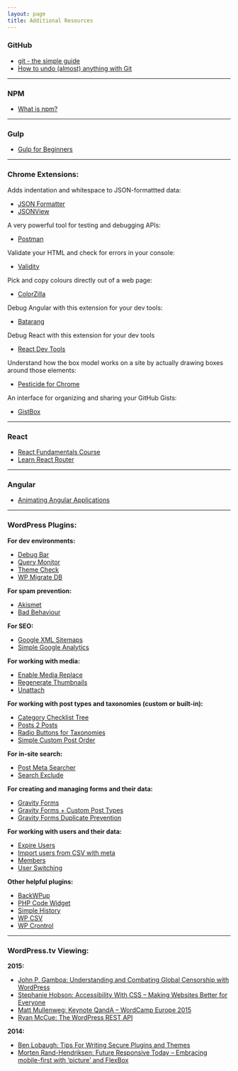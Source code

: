 ```yaml
---
layout: page
title: Additional Resources
---
```


### GitHub

- [git - the simple guide](http://rogerdudler.github.io/git-guide/)
- [How to undo (almost) anything with Git](https://github.com/blog/2019-how-to-undo-almost-anything-with-git)

---

### NPM

- [What is npm?](https://docs.npmjs.com/getting-started/what-is-npm)

---

### Gulp

- [Gulp for Beginners](https://css-tricks.com/gulp-for-beginners/)

---

### Chrome Extensions:

Adds indentation and whitespace to JSON-formattted data:

- [JSON Formatter](https://chrome.google.com/webstore/detail/json-formatter/bcjindcccaagfpapjjmafapmmgkkhgoa)
- [JSONView](https://chrome.google.com/webstore/detail/jsonview/chklaanhfefbnpoihckbnefhakgolnmc)

A very powerful tool for testing and debugging APIs:

- [Postman](https://chrome.google.com/webstore/detail/postman/fhbjgbiflinjbdggehcddcbncdddomop)

Validate your HTML and check for errors in your console:

- [Validity](https://chrome.google.com/webstore/detail/validity/bbicmjjbohdfglopkidebfccilipgeif)

Pick and copy colours directly out of a web page:

- [ColorZilla](https://chrome.google.com/webstore/detail/colorzilla/bhlhnicpbhignbdhedgjhgdocnmhomnp)

Debug Angular with this extension for your dev tools:

- [Batarang](https://chrome.google.com/webstore/detail/angularjs-batarang/ighdmehidhipcmcojjgiloacoafjmpfk)

Debug React with this extension for your dev tools

- [React Dev Tools](https://chrome.google.com/webstore/detail/react-developer-tools/fmkadmapgofadopljbjfkapdkoienihi?hl=en)

Understand how the box model works on a site by actually drawing boxes around those elements:

- [Pesticide for Chrome](https://chrome.google.com/webstore/detail/pesticide-for-chrome/bblbgcheenepgnnajgfpiicnbbdmmooh)

An interface for organizing and sharing your GitHub Gists:

- [GistBox](https://chrome.google.com/webstore/detail/gistbox/caoihfibgoiiakncomhccbflmlgjaohf)


---

### React

- [React Fundamentals Course](http://courses.reactjsprogram.com/courses/reactjsfundamentals)
- [Learn React Router](http://courses.reactjsprogram.com/courses/reactjsfundamentals)

---

### Angular

- [Animating Angular Applications](https://scotch.io/tutorials/animating-angularjs-apps-ngview)

---

### WordPress Plugins:

**For dev environments:**

- [Debug Bar](https://wordpress.org/plugins/debug-bar/)
- [Query Monitor](https://wordpress.org/plugins/query-monitor/)
- [Theme Check](https://wordpress.org/plugins/theme-check/)
- [WP Migrate DB](https://wordpress.org/plugins/wp-migrate-db/)

**For spam prevention:**

- [Akismet](https://wordpress.org/plugins/akismet/)
- [Bad Behaviour](https://wordpress.org/plugins/bad-behavior/)

**For SEO:**

- [Google XML Sitemaps](https://wordpress.org/plugins/google-sitemap-generator/)
- [Simple Google Analytics](https://wordpress.org/plugins/simple-google-analytics/)

**For working with media:**

- [Enable Media Replace](https://wordpress.org/plugins/enable-media-replace/)
- [Regenerate Thumbnails](https://wordpress.org/plugins/regenerate-thumbnails/)
- [Unattach](https://wordpress.org/plugins/unattach/)

**For working with post types and taxonomies (custom or built-in):**

- [Category Checklist Tree](https://wordpress.org/plugins/category-checklist-tree/)
- [Posts 2 Posts](https://wordpress.org/plugins/posts-to-posts/)
- [Radio Buttons for Taxonomies](https://wordpress.org/plugins/radio-buttons-for-taxonomies/)
- [Simple Custom Post Order](https://wordpress.org/plugins/simple-custom-post-order/)

**For in-site search:**

- [Post Meta Searcher](https://wordpress.org/plugins/post-meta-searcher/)
- [Search Exclude](https://wordpress.org/plugins/search-exclude/)

**For creating and managing forms and their data:**

- [Gravity Forms](http://www.gravityforms.com/)
- [Gravity Forms + Custom Post Types](https://wordpress.org/plugins/gravity-forms-custom-post-types/)
- [Gravity Forms Duplicate Prevention](https://wordpress.org/plugins/gravity-forms-duplicate-prevention/)

**For working with users and their data:**

- [Expire Users](https://wordpress.org/plugins/expire-users/)
- [Import users from CSV with meta](https://wordpress.org/plugins/import-users-from-csv-with-meta/)
- [Members](https://wordpress.org/plugins/members/)
- [User Switching](https://wordpress.org/plugins/user-switching/)

**Other helpful plugins:**

- [BackWPup](https://wordpress.org/plugins/backwpup/)
- [PHP Code Widget](https://wordpress.org/plugins/php-code-widget/)
- [Simple History](https://wordpress.org/plugins/simple-history/)
- [WP CSV](https://wordpress.org/plugins/wp-csv/)
- [WP Crontrol](https://wordpress.org/plugins/wp-crontrol/)

---

### WordPress.tv Viewing:

**2015:**

- [John P. Gamboa: Understanding and Combating Global Censorship with WordPress](http://wordpress.tv/2015/10/02/john-p-gamboa-understanding-and-combating-global-censorship-with-wordpress/)
- [Stephanie Hobson: Accessibility With CSS – Making Websites Better for Everyone](http://wordpress.tv/2014/09/02/stephanie-hobson-accessibility-with-css-making-websites-better-for-everyone/)
- [Matt Mullenweg: Keynote QandA – WordCamp Europe 2015](http://wordpress.tv/2015/07/04/matt-mullenweg-keynote-qanda-wordcamp-europe-2015/)
- [Ryan McCue: The WordPress REST API](http://wordpress.tv/2015/10/02/ryan-mccue-wordpress-rest-api/)

**2014:**

- [Ben Lobaugh: Tips For Writing Secure Plugins and Themes](http://wordpress.tv/2014/09/11/ben-lobaugh-tips-for-writing-secure-plugins-and-themes/)
- [Morten Rand-Hendriksen: Future Responsive Today – Embracing mobile-first with ‘picture’ and FlexBox](http://wordpress.tv/2014/09/17/morten-rand-hendriksen-future-responsive-today-embracing-mobile-first-with-and-flexbox/)
